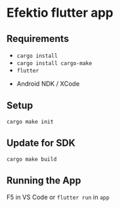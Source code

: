 # Efektio flutter app

## Requirements

 - `cargo install`
 - `cargo install cargo-make`
 - `flutter`

+ Android NDK / XCode

## Setup

`cargo make init`

## Update for SDK

`cargo make build`

## Running the App

F5 in VS Code or `flutter run` in `app`